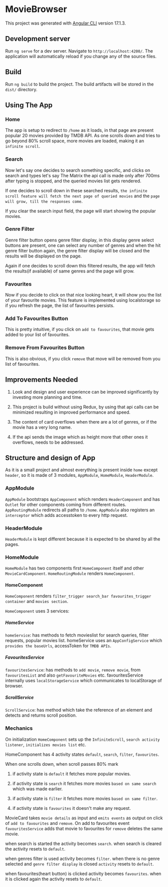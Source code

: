 # MovieBrowser

This project was generated with [Angular CLI](https://github.com/angular/angular-cli) version 17.1.3.

## Development server

Run `ng serve` for a dev server. Navigate to `http://localhost:4200/`. The application will automatically reload if you change any of the source files.

## Build

Run `ng build` to build the project. The build artifacts will be stored in the `dist/` directory.

## Using The App

### Home

The app is setup to redirect to `/home` as it loads, in that page are present popular 20 movies provided by TMDB API.
As one scrolls down and tries to go beyond 80% scroll space, more movies are loaded, making it an `infinite scroll`.

### Search

Now let's say one decides to search something specific, and clicks on search and types let's say The Matrix the api call
is made only after 700ms after typing is stopped, and the queried movies list gets rendered.

If one decides to scroll down in these searched results, `the infinite scroll feature will fetch the next page of queried movies`
and the `page will grow, till the responses come`.

If you clear the search input field, the page will start showing the popular movies.

### Genre Filter

Genre filter button opens genre filter display, in this display genre select buttons are present, one can select any number
of genres and when the hit genre filter button again, the genre filter display will be closed and the results will be displayed on the page.

Again if one decides to scroll down this filtered results, the app will fetch the results(if available) of same genres and the page will grow.

### Favourites

Now if you decide to click on that nice looking heart, it will show you the list of your favourite movies.
This feature is implemented using localstorage so if you refresh the page, the list of favourites persists.

### Add To Favourites Button

This is pretty intuitive, if you click on `add to favourites`, that movie gets added to your list of favourites.

### Remove From Favourites Button

This is also obvious, if you click `remove` that move will be removed from you list of favourites.

## Improvements Needed

1. Look and design and user experience can be improved significantly by investing more planning and time.

2. This project is build without using Redux, by using that api calls can be minimized resulting in improved performance and speed.

3. The content of card overflows when there are a lot of genres, or if the movie has a very long name.

4. If the api sends the image which as height more that other ones it overflows, needs to be addressed.

## Structure and design of App

As it is a small project and almost everything is present inside `home` except `header`, so it is made of 3 modules, `AppModule`, `HomeModule`, `HeaderModule`.

### AppModule

`AppModule` bootstraps `AppComponent` which renders `HeaderComponent` and has `Outlet` for other components coming from different routes. `AppRoutingModule` redirects all paths to `/home`.
`AppModule` also registers an `interceptor` which adds accesstoken to every http request.

### HeaderModule

`HeaderModule` is kept different because it is expected to be shared by all the pages.

### HomeModule

`HomeModule` has two components first `HomeComponent` itself and other `MovieCardComponent`.
`HomeRoutingModule` renders `HomeComponent`.

#### HomeComponent

`HomeComponent` renders `filter_trigger search_bar favourites_trigger container` and `movies section`.

`HomeComponent` uses 3 services:

##### HomeService

`homeService`: has methods to fetch movieslist for search queries, filter requests, popular movies list.
homeService uses an `AppConfigService` which `provides the baseUrls`, accessToken for `TMDB APIs`.

##### FavouritesService

`favouritesService`: has methods to `add movie`, `remove movie`, from `favouritesList` and also `getFavouriteMovies` etc.
favouritesService internally uses `localStorageService` which communicates to localStorage of browser.

##### ScrollService

`ScrollService`: has method which take the reference of an element and detects and returns scroll position.

### Mechanics

On initialization `HomeComponent` sets up the `InfiniteScroll`, `search activity listener`, `initializes movies list` etc.

HomeComponent has 4 activity states `default`, `search`, `filter`, `favourites`.

When one scrolls down, when scroll passes 80% mark

1. if activity state is `default` it fetches more popular movies.

2. if activity state is `search` it fetches more movies `based on same search` which was made earlier.

3. if activity state is `filter` it fetches more movies `based on same filter`.

4. if activity state is `favourites` it doesn't make any request.

MovieCard takes `movie details` as input and `emits events` as output on click of `add to favourites` and `remove`. On add to favourites event `favouritesService` adds that movie to favourites for `remove` deletes the same movie.

when search is started the activity becomes `search`.
when search is cleared the activity resets to `default`.

when genres filter is used activity becomes `filter`.
when there is no genre selected and `genre filter display` is closed `activity` resets to `default`.

when favourites(heart button) is clicked activity becomes `favourites`.
when it is clicked again the activity resets to `default`.
